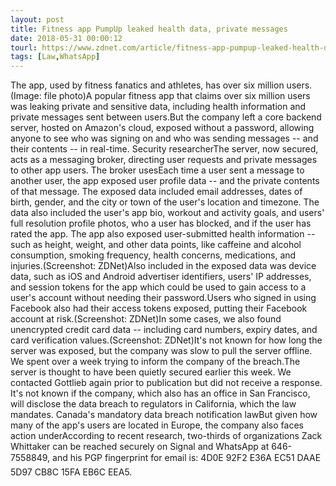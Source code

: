 ```yaml
---
layout: post
title: Fitness app PumpUp leaked health data, private messages
date: 2018-05-31 00:00:12
tourl: https://www.zdnet.com/article/fitness-app-pumpup-leaked-health-data-private-messages/
tags: [Law,WhatsApp]
---
```

The app, used by fitness fanatics and athletes, has over six million users. (Image: file photo)A popular fitness app that claims over six million users was leaking private and sensitive data, including health information and private messages sent between users.But the company left a core backend server, hosted on Amazon's cloud, exposed without a password, allowing anyone to see who was signing on and who was sending messages -- and their contents -- in real-time. Security researcherThe server, now secured, acts as a messaging broker, directing user requests and private messages to other app users. The broker usesEach time a user sent a message to another user, the app exposed user profile data -- and the private contents of that message. The exposed data included email addresses, dates of birth, gender, and the city or town of the user's location and timezone. The data also included the user's app bio, workout and activity goals, and users' full resolution profile photos, who a user has blocked, and if the user has rated the app. The app also exposed user-submitted health information -- such as height, weight, and other data points, like caffeine and alcohol consumption, smoking frequency, health concerns, medications, and injuries.(Screenshot: ZDNet)Also included in the exposed data was device data, such as iOS and Android advertiser identifiers, users' IP addresses, and session tokens for the app which could be used to gain access to a user's account without needing their password.Users who signed in using Facebook also had their access tokens exposed, putting their Facebook account at risk.(Screenshot: ZDNet)In some cases, we also found unencrypted credit card data -- including card numbers, expiry dates, and card verification values.(Screenshot: ZDNet)It's not known for how long the server was exposed, but the company was slow to pull the server offline. We spent over a week trying to inform the company of the breach.The server is thought to have been quietly secured earlier this week. We contacted Gottlieb again prior to publication but did not receive a response. It's not known if the company, which also has an office in San Francisco, will disclose the data breach to regulators in California, which the law mandates. Canada's mandatory data breach notification lawBut given how many of the app's users are located in Europe, the company also faces action underAccording to recent research, two-thirds of organizations Zack Whittaker can be reached securely on Signal and WhatsApp at 646-7558849, and his PGP fingerprint for email is: 4D0E 92F2 E36A EC51 DAAE 5D97 CB8C 15FA EB6C EEA5.